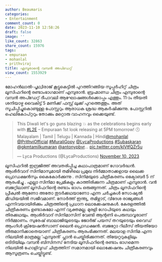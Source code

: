 ```yaml
---
author: Beaumaris
categories:
- Entertainment
comment_count: 0
date: 2023-11-10 12:58:26
draft: false
image: ''
like_count: 32863
share_count: 15976
tags:
- empuraan
- mohanlal
- prithviraj
title: എമ്പുരാന്റെ വമ്പൻ അപ്ഡേറ്റ്
view_count: 1553929
---
```


മോഹന്‍ലാല്‍-പൃഥ്വിരാജ് കൂട്ടുകെട്ടില്‍ പുറത്തിറങ്ങിയ സൂപ്പര്‍ഹിറ്റ് ചിത്രം ലൂസിഫറിന്റെ രണ്ടാംഭാഗമാണ് എമ്പുരാന്‍. ബ്രഹ്മാണ്ഡ ചിത്രം എമ്പുരാന്റെ വമ്പൻ അപ്ഡേറ്റ് ദീപാവലി ആഘോഷങ്ങൾക്കൊപ്പം എത്തും. 11-ാം തീയതി ശനിയാഴ്ച വൈകിട്ട് 5 മണിക്ക് ഫസ്റ്റ് ലുക്ക് പുറത്തെത്തും. അത് സൂചിപ്പിച്ചുകൊണ്ടുള്ള പോസ്റ്ററും ആരാധക ശ്രദ്ധ ആകർഷിക്കുന്നു. പോസ്റ്ററില്‍ ഹെലികോപ്റ്ററും തോക്കും മറ്റൊരു വാഹനവും ഒക്കെയുണ്ട്. 

> This Diwali let's go guns blazing 💥 as the celebrations begins early with [#L2E](https://twitter.com/hashtag/L2E?src=hash&ref_src=twsrc%5Etfw) – Empuraan 1st look releasing at 5PM tomorrow! 🕔 Malayalam | Tamil | Telugu | Kannada | Hindi[@mohanlal](https://twitter.com/Mohanlal?ref_src=twsrc%5Etfw) [@PrithviOfficial](https://twitter.com/PrithviOfficial?ref_src=twsrc%5Etfw) [#MuraliGopy](https://twitter.com/hashtag/MuraliGopy?src=hash&ref_src=twsrc%5Etfw) [@LycaProductions](https://twitter.com/LycaProductions?ref_src=twsrc%5Etfw) [#Subaskaran](https://twitter.com/hashtag/Subaskaran?src=hash&ref_src=twsrc%5Etfw) [@gkmtamilkumaran](https://twitter.com/gkmtamilkumaran?ref_src=twsrc%5Etfw) [@antonypbvr](https://twitter.com/antonypbvr?ref_src=twsrc%5Etfw)… [pic.twitter.com/klVtfQZr5u](https://t.co/klVtfQZr5u)
> 
> — Lyca Productions (@LycaProductions) [November 10, 2023](https://twitter.com/LycaProductions/status/1722939713764684018?ref_src=twsrc%5Etfw)

ലൂസിഫറിൽ ഇന്ദ്രജിത്ത് അവതരിപ്പിച്ച കഥാപാത്രമാണ് ഗോവർദ്ധൻ. ആശീർവാദ് സിനിമാസുമായി തമിഴിലെ പ്രമുഖ നിര്‍മ്മാതാക്കളായ ലൈക്ക പ്രൊഡക്ഷൻസും കൈകോർക്കുന്നു . സിനിമയുടെ ചിത്രീകരണം ഒക്ടോബർ 5 ന് ആരംഭിച്ചു . എല്ലാ സിനിമാ പ്രേമികളും കാത്തിരിക്കുന്ന ചിത്രമാണ് എമ്പുരാൻ. വൻ ബജറ്റിലാണ് ലൂസിഫറിന്റെ രണ്ടാം ഭാഗം ഒരുങ്ങുന്നത്. ചിത്രം ലൂസിഫറിന്റെ പ്രീക്വൽ ആണോ അതോ തുടർക്കഥയാണോ എന്ന ചർച്ചകൾ സോഷ്യൽ മീഡിയയിൽ സജീവമാണ്. നോർത്ത് ഇന്ത്യ, തമിഴ്നാട്, വിദേശ രാജ്യങ്ങൾ എന്നിവയായിരിക്കും ചിത്രത്തിന്റെ പ്രധാന ലൊക്കേഷനുകൾ. കേരളത്തിൽ ചിത്രീകരണം ഉണ്ടാകുമോ എന്ന് വ്യക്തമല്ല. മുരളി ഗോപിയുടെ കഥയും തിരക്കഥയും. ആശിർവാദ് സിനിമാസിന് വേണ്ടി ആന്റണി പെരുമ്പാവൂരാണ് നിർമ്മാണം. സുരേഷ് ബാലാജിയുടെയും ജോർജ് പയസ് തറയുടെയും വൈഡ് ആംഗിൾ ക്രിയേഷൻസാണ് ലൈൻ പ്രൊഡക്ഷൻ. ബജറ്റോ റിലീസ് തീയതിയോ തീരുമാനിക്കാതെയാണ് ചിത്രീകരണം ആരംഭിക്കുന്നത്. മലയാള സിനിമ എന്ന നിലയിൽ മാത്രമല്ല ‘എമ്പുരൻ’ പ്ലാൻ ചെയ്തിരിക്കുന്നത്. തിയേറ്ററുകളിലും ഒടിടിയിലും വമ്പൻ ബിസിനസ് നേടിയ ലൂസിഫറിന്റെ രണ്ടാം ഭാഗമെന്ന നിലയിൽ ഹോളിവുഡ് ചിത്രത്തിന് സമാനമായി ലൊക്കേഷനും ചിത്രീകരണവും ആസൂത്രണം ചെയ്തിട്ടുണ്ട്.